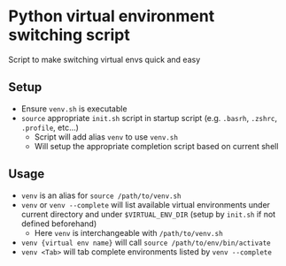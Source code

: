 # Python virtual environment switching script

Script to make switching virtual envs quick and easy

## Setup
- Ensure `venv.sh` is executable
- `source` appropriate `init.sh` script in startup script (e.g. `.basrh`, `.zshrc`, `.profile`, etc...)
  - Script will add alias `venv` to use `venv.sh`
  - Will setup the appropriate completion script based on current shell

## Usage
- `venv` is an alias for `source /path/to/venv.sh`
- `venv` or `venv --complete` will list available virtual environments under current directory and under `$VIRTUAL_ENV_DIR` (setup by `init.sh` if not defined beforehand)
  - Here `venv` is interchangeable with `/path/to/venv.sh`
- `venv {virtual env name}` will call `source /path/to/env/bin/activate`
- `venv <Tab>` will tab complete environments listed by `venv --complete`
